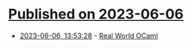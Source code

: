 # [Published on 2023-06-06](index.md)

* [2023-06-06, 13:53:28](https://lobste.rs/s/t11cas/real_world_ocaml) - [Real World OCaml](https://dev.realworldocaml.org/toc.html)
